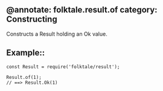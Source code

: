 @annotate: folktale.result.of
category: Constructing
---

Constructs a Result holding an Ok value.


## Example::

    const Result = require('folktale/result');
    
    Result.of(1);
    // ==> Result.Ok(1)
    
